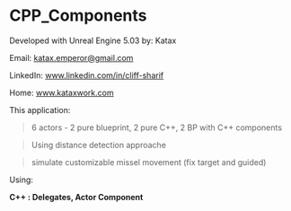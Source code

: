 # CPP_Components
Developed with Unreal Engine 5.03
by: Katax 


Email: katax.emperor@gmail.com 

LinkedIn: www.linkedin.com/in/cliff-sharif

Home: www.kataxwork.com


This application:

> 6 actors - 2 pure blueprint, 2 pure C++, 2 BP with C++ components

> Using distance detection approache

> simulate customizable missel movement (fix target and guided)


Using:<b>

C++ : Delegates, Actor Component</b>

